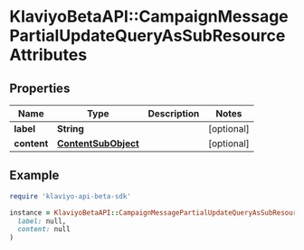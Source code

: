 # KlaviyoBetaAPI::CampaignMessagePartialUpdateQueryAsSubResourceAttributes

## Properties

| Name | Type | Description | Notes |
| ---- | ---- | ----------- | ----- |
| **label** | **String** |  | [optional] |
| **content** | [**ContentSubObject**](ContentSubObject.md) |  | [optional] |

## Example

```ruby
require 'klaviyo-api-beta-sdk'

instance = KlaviyoBetaAPI::CampaignMessagePartialUpdateQueryAsSubResourceAttributes.new(
  label: null,
  content: null
)
```

